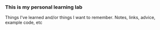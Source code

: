 ### This is my personal learning lab

Things I've learned and/or things I want to remember. Notes, links, advice, example code, etc
